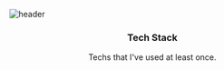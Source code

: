 ![header](https://capsule-render.vercel.app/api?type=waving&color=timeGradient&text=Welcome%20to%20Gagyeom's%20GitHub%20👋&animation=twinkling&fontSize=30&fontAlignY=40&fontAlign=65&height=250)

<h3 align=center> Tech Stack </h3>
<p align=center> Techs that I've used at least once.</p>
<!--
**gagyeomkim/gagyeomkim** is a ✨ _special_ ✨ repository because its `README.md` (this file) appears on your GitHub profile.

Here are some ideas to get you started:

- 🔭 I’m currently working on ...
- 🌱 I’m currently learning ...
- 👯 I’m looking to collaborate on ...
- 🤔 I’m looking for help with ...
- 💬 Ask me about ...
- 📫 How to reach me: ...
- 😄 Pronouns: ...
- ⚡ Fun fact: ...
-->
